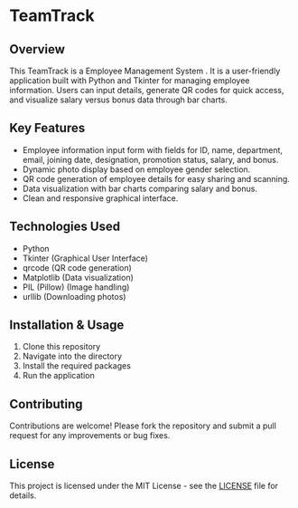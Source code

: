 # TeamTrack

## Overview
This TeamTrack is a Employee Management System . It is a user-friendly application built with Python and Tkinter for managing employee information. Users can input details, generate QR codes for quick access, and visualize salary versus bonus data through bar charts.

## Key Features
- Employee information input form with fields for ID, name, department, email, joining date, designation, promotion status, salary, and bonus.
- Dynamic photo display based on employee gender selection.
- QR code generation of employee details for easy sharing and scanning.
- Data visualization with bar charts comparing salary and bonus.
- Clean and responsive graphical interface.

## Technologies Used
- Python
- Tkinter (Graphical User Interface)
- qrcode (QR code generation)
- Matplotlib (Data visualization)
- PIL (Pillow) (Image handling)
- urllib (Downloading photos)

## Installation & Usage
1. Clone this repository
2. Navigate into the directory
3. Install the required packages
4. Run the application

## Contributing
Contributions are welcome! Please fork the repository and submit a pull request for any improvements or bug fixes.

## License
This project is licensed under the MIT License - see the [LICENSE](LICENSE) file for details.
